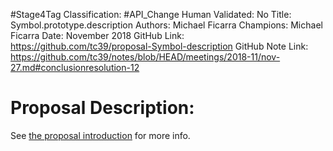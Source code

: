 #Stage4Tag
Classification: #API_Change
Human Validated: No
Title: Symbol.prototype.description
Authors: Michael Ficarra
Champions: Michael Ficarra
Date: November 2018
GitHub Link: https://github.com/tc39/proposal-Symbol-description
GitHub Note Link: https://github.com/tc39/notes/blob/HEAD/meetings/2018-11/nov-27.md#conclusionresolution-12

# Proposal Description:
See [the proposal introduction](https://tc39.github.io/proposal-Symbol-description/) for more info.
